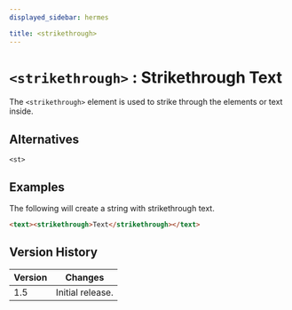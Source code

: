 ```yaml
---
displayed_sidebar: hermes

title: <strikethrough>
---
```


# `<strikethrough>` : Strikethrough Text

The `<strikethrough>` element is used to strike through the elements or text inside.

## Alternatives

`<st>`

## Examples

The following will create a string with strikethrough text.

```html
<text><strikethrough>Text</strikethrough></text>
```

## Version History

| Version | Changes |
|---------| ------- |
| 1.5     | Initial release. |